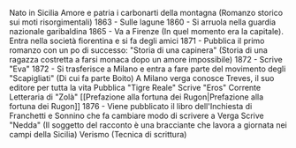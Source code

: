 Nato in Sicilia
Amore e patria
i carbonarti della montagna (Romanzo storico sui moti risorgimentali)
1863 - Sulle lagune
1860 - Si arruola nella guardia nazionale garibaldina
1865 - Va a Firenze (In quel momento era la capitale). Entra nella società fiorentina e si fa degli amici
1871 - Pubblica il primo romanzo con un po di successo: "Storia di una capinera" (Storia di una ragazza costretta a farsi monaca dopo un amore impossibile)
1872 - Scrive "Eva"
1872 - Si trasferisce a Milano e entra a fare parte del movimento degli "Scapigliati" (Di cui fa parte Boito)
A Milano verga conosce Treves, il suo editore per tutta la vita
Pubblica "Tigre Reale"
Scrive "Eros"
Corrente Letteraria di "Zolà"
[[Prefazione alla fortuna dei Rugon|Prefazione alla fortuna dei Rugon]]
1876 - Viene pubblicato il libro dell'Inchiesta di Franchetti e Sonnino che fa cambiare modo di scrivere a Verga
Scrive "Nedda" (Il soggetto del racconto è una bracciante che lavora a giornata nei campi della Sicilia)
Verismo (Tecnica di scrittura)